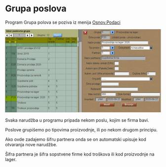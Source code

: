 # Grupa poslova

Program Grupa polova se poziva iz menija [Osnov.Podaci](../m1_sr.md)

![Image](grpos01.jpg)

Svaka narudžba u programu pripada nekom poslu,
kojim se firma bavi.

Poslove grupišemo po tipovima proizvodnje, ili po
nekom drugom principu.

Ako ovde zadajemo šifru partnera onda se on automatski
upisuje kod otvaranja nove narudžbe.

Šifra partnera je šifra sopstvene firme
kod troškova ili kod proizvodnje na lager.

